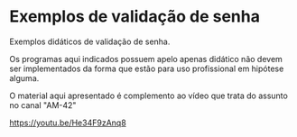 # Exemplos de validação de senha
Exemplos didáticos de validação de senha.

Os programas aqui indicados possuem apelo apenas didático não devem ser implementados da forma que estão para uso profissional em hipótese alguma.

O material aqui apresentado é complemento ao vídeo que trata do assunto no canal "AM-42"

https://youtu.be/He34F9zAnq8
